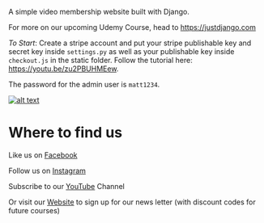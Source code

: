 A simple video membership website built with Django.

For more on our upcoming Udemy Course, head to https://justdjango.com

*To Start*: Create a stripe account and put your stripe publishable key and secret key inside `settings.py` as well as your publishable key inside `checkout.js` in the static folder. Follow the tutorial here: https://youtu.be/zu2PBUHMEew.

The password for the admin user is `matt1234`.

[![alt text](https://github.com/justdjango/video-membership/blob/master/static_root/images/thumbnail.png "Logo")](https://youtu.be/zu2PBUHMEew)

# Where to find us
Like us on [Facebook](https://www.facebook.com/justdjangocode/)

Follow us on [Instagram](https://www.instagram.com/justdjangocode/)

Subscribe to our [YouTube](https://www.youtube.com/channel/UCRM1gWNTDx0SHIqUJygD-kQ) Channel

Or visit our [Website](https://www.justdjango.com) to sign up for our news letter (with discount codes for future courses)